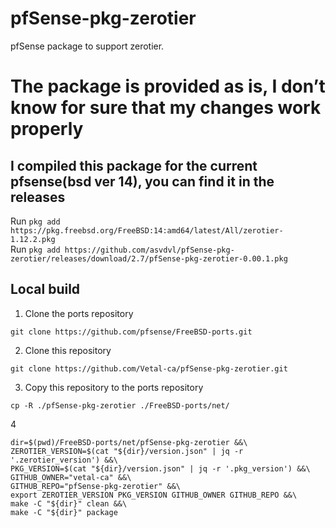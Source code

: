 # pfSense-pkg-zerotier
pfSense package to support zerotier.

# The package is provided as is, I don’t know for sure that my changes work properly

## I compiled this package for the current pfsense(bsd ver 14), you can find it in the releases
Run `pkg add https://pkg.freebsd.org/FreeBSD:14:amd64/latest/All/zerotier-1.12.2.pkg` \
Run `pkg add https://github.com/asvdvl/pfSense-pkg-zerotier/releases/download/2.7/pfSense-pkg-zerotier-0.00.1.pkg`


## Local build

1. Clone the ports repository
```shell
git clone https://github.com/pfsense/FreeBSD-ports.git
```
2. Clone this repository

```shell
git clone https://github.com/Vetal-ca/pfSense-pkg-zerotier.git
```

3. Copy this repository to the ports repository
```shell
cp -R ./pfSense-pkg-zerotier ./FreeBSD-ports/net/
```

4

```shell
dir=$(pwd)/FreeBSD-ports/net/pfSense-pkg-zerotier &&\
ZEROTIER_VERSION=$(cat "${dir}/version.json" | jq -r '.zerotier_version') &&\
PKG_VERSION=$(cat "${dir}/version.json" | jq -r '.pkg_version') &&\
GITHUB_OWNER="vetal-ca" &&\
GITHUB_REPO="pfSense-pkg-zerotier" &&\
export ZEROTIER_VERSION PKG_VERSION GITHUB_OWNER GITHUB_REPO &&\
make -C "${dir}" clean &&\
make -C "${dir}" package
```